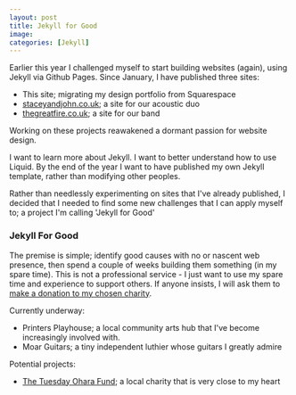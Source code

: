 ```yaml
---
layout: post
title: Jekyll for Good
image: 
categories: [Jekyll]
---
```


Earlier this year I challenged myself to start building websites (again), using Jekyll via Github Pages. Since January, I have published three sites:

* This site; migrating my design portfolio from Squarespace
* [staceyandjohn.co.uk](https://www.staceyandjohn.co.uk); a site for our acoustic duo
* [thegreatfire.co.uk](https://www.thegreatfire.co.uk); a site for our band

Working on these projects reawakened a dormant passion for website design. 

I want to learn more about Jekyll. I want to better understand how to use Liquid. By the end of the year I want to have published my own Jekyll template, rather than modifying other peoples.

Rather than needlessly experimenting on sites that I've already published, I decided that I needed to find some new challenges that I can apply myself to; a project I'm calling 'Jekyll for Good' 

### Jekyll For Good
The premise is simple; identify good causes with no or nascent web presence, then spend a couple of weeks building them something (in my spare time). This is not a professional service - I just want to use my spare time and experience to support others. If anyone insists, I will ask them to [make a donation to my chosen charity](http://www.tuesdayoharafund.co.uk/). 

Currently underway:

* Printers Playhouse; a local community arts hub that I've become increasingly involved with. 
* Moar Guitars; a tiny independent luthier whose guitars I greatly admire

Potential projects: 

* [The Tuesday Ohara Fund](http://www.tuesdayoharafund.co.uk/); a local charity that is very close to my heart